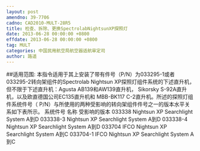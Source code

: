 ```yaml
---
layout: post
amendno: 39-7706
cadno: CAD2010-MULT-28R5
title: 检查、拆除、更换SpectrolabNightsunXP探照灯
date: 2013-06-28 00:00:00 +0800
effdate: 2013-06-28 00:00:00 +0800
tag: MULT
categories: 中国民用航空局航空器适航审定司
author: 路遥
---
```


##适用范围:
本指令适用于其上安装了带有件号（P/N）为033295-1或者 033295-2转向架组件的Spectrolab Nightsun XP探照灯组件系统的下述直升机，但不限于下述直升机：Agusta AB139和AW139直升机， Sikorsky S-92A直升机，以及欧直德国公司EC135直升机和 MBB-BK117 C-2直升机。所述的探照灯组件系统件号（ P/N）与所使用的两种受影响的转向架组件件号之一的版本水平关系如下表所示。
系统件号  名称 受影响的版本
033338  Nightsun XP Searchlight System  A到D
033338-3  Nightsun XP Searchlight System  A到D
033338-4  Nightsun XP Searchlight System  A到D
033704  IFCO Nightsun XP Searchlight System  A到C
033704-1  IFCO Nightsun XP Searchlight System  A到C

